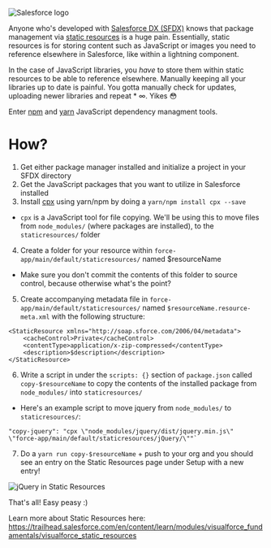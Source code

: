 ![Salesforce logo](~posts/managing_sfdx_static_resources_via_npm_or_yarn/sflogo.png)

Anyone who's developed with [Salesforce DX (SFDX)](https://developer.salesforce.com/platform/dx) knows that package management via [static resources](https://developer.salesforce.com/docs/atlas.en-us.pages.meta/pages/pages_resources.htm) is a huge pain. Essentially, static resources is for storing content such as JavaScript or images you need to reference elsewhere in Salesforce, like within a lightning component. 

In the case of JavaScript libraries, you *have* to store them within static resources to be able to reference elsewhere. Manually keeping all your libraries up to date is painful. You gotta manually check for updates, uploading newer libraries and repeat * ∞. Yikes 😳

Enter [npm](https://www.npmjs.com/) and [yarn](https://yarnpkg.com/en/) JavaScript dependency managment tools. 

# How?
1. Get either package manager installed and initialize a project in your SFDX directory 
2. Get the JavaScript packages that you want to utilize in Salesforce installed
3. Install [cpx](https://github.com/mysticatea/cpx) using yarn/npm by doing a `yarn/npm install cpx --save` 
  - `cpx` is a JavaScript tool for file copying. We'll be using this to move files from `node_modules/` (where packages are installed), to the `staticresources/` folder
4. Create a folder for your resource within `force-app/main/default/staticresources/` named $resourceName
 - Make sure you don't commit the contents of this folder to source control, because otherwise what's the point?
5. Create accompanying metadata file in `force-app/main/default/staticresources/` named `$resourceName.resource-meta.xml` with the following structure:

```
<StaticResource xmlns="http://soap.sforce.com/2006/04/metadata">
    <cacheControl>Private</cacheControl>
    <contentType>application/x-zip-compressed</contentType>
    <description>$description</description>
</StaticResource>
```

6. Write a script in under the `scripts: {}` section of `package.json` called `copy-$resourceName` to copy the contents of the installed package from `node_modules/` into `staticresources/`
 - Here's an example script to move jquery from `node_modules/` to `staticresources/`: 

```
"copy-jquery": "cpx \"node_modules/jquery/dist/jquery.min.js\" \"force-app/main/default/staticresources/jQuery/\""`
```

7. Do a `yarn run copy-$resourceName` + push to your org and you should see an entry on the Static Resources page under Setup with a new entry! 

![jQuery in Static Resources](~posts/managing_sfdx_static_resources_via_npm_or_yarn/jquery.png)

That's all! Easy peasy :)


Learn more about Static Resources here: https://trailhead.salesforce.com/en/content/learn/modules/visualforce_fundamentals/visualforce_static_resources